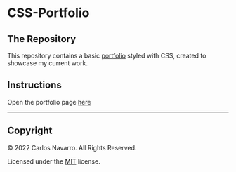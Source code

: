 # CSS-Portfolio


## The Repository

This repository contains a basic [portfolio](https://c-navarroperez.github.io/CSS-Portfolio/) styled with CSS, created to showcase my current work.

## Instructions

Open the portfolio page [here](https://c-navarroperez.github.io/CSS-Portfolio/)

---

## Copyright

© 2022 Carlos Navarro. All Rights Reserved.

Licensed under the [MIT](LICENSE.txt) license.
